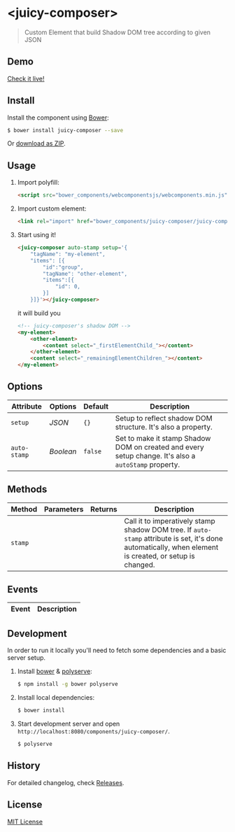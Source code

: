 # &lt;juicy-composer&gt;

> Custom Element that build Shadow DOM tree according to given JSON

## Demo

[Check it live!](http://Juicy.github.io/juicy-composer)

## Install

Install the component using [Bower](http://bower.io/):

```sh
$ bower install juicy-composer --save
```

Or [download as ZIP](https://github.com/Juicy/juicy-composer/archive/master.zip).

## Usage

1. Import polyfill:

    ```html
    <script src="bower_components/webcomponentsjs/webcomponents.min.js"></script>
    ```

2. Import custom element:

    ```html
    <link rel="import" href="bower_components/juicy-composer/juicy-composer.html">
    ```

3. Start using it!

    ```html
    <juicy-composer auto-stamp setup='{
        "tagName": "my-element",
        "items": [{
            "id":"group",
            "tagName": "other-element",
            "items":[{
                "id": 0,
            }]
        }]}'></juicy-composer>
    ```
    it will build you
    ```html
    <!-- juicy-composer's shadow DOM -->
    <my-element>
        <other-element>
            <content select="_firstElementChild_"></content>
        </other-element>
        <content select="_remainingElementChildren_"></content>
    </my-element>
    ```

## Options

Attribute     | Options     | Default      | Description
---           | ---         | ---          | ---
`setup`       | *JSON*      | `{}`         | Setup to reflect shadow DOM structure. It's also a property.
`auto-stamp`  | *Boolean*   | `false`      | Set to make it stamp Shadow DOM on created and every setup change. It's also a `autoStamp` property.

## Methods

Method        | Parameters   | Returns     | Description
---           | ---          | ---         | ---
`stamp`       |              |             | Call it to imperatively stamp shadow DOM tree. If `auto-stamp` attribute is set, it's done automatically, when element is created, or setup is changed.

## Events

Event         | Description
---           | ---

## Development

In order to run it locally you'll need to fetch some dependencies and a basic server setup.

1. Install [bower](http://bower.io/) & [polyserve](https://npmjs.com/polyserve):

    ```sh
    $ npm install -g bower polyserve
    ```

2. Install local dependencies:

    ```sh
    $ bower install
    ```

3. Start development server and open `http://localhost:8080/components/juicy-composer/`.

    ```sh
    $ polyserve
    ```

## History

For detailed changelog, check [Releases](https://github.com/Juicy/juicy-composer/releases).

## License

[MIT License](http://opensource.org/licenses/MIT)
